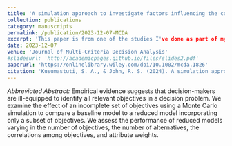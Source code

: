 ```yaml
---
title: 'A simulation approach to investigate factors influencing the cost of omitted objectives in multiattribute models.'
collection: publications
category: manuscripts
permalink: /publication/2023-12-07-MCDA
excerpt: 'This paper is from one of the studies I've done as part of my PhD thesis.'
date: 2023-12-07
venue: 'Journal of Multi‐Criteria Decision Analysis'
#slidesurl: 'http://academicpages.github.io/files/slides2.pdf'
paperurl: 'https://onlinelibrary.wiley.com/doi/10.1002/mcda.1826'
citation: 'Kusumastuti, S. A., & John, R. S. (2024). A simulation approach to investigate factors influencing the cost of omitted objectives in multiattribute models. <I>Journal of Multi‐Criteria Decision Analysis, 31</I>(1-2), e1826. https://doi.org/10.1002/mcda.1826'
---
```


<I>Abbreviated Abstract:</i> Empirical evidence suggests that decision-makers are ill-equipped to identify all relevant objectives in a decision problem. We examine the effect of an incomplete set of objectives using a Monte Carlo simulation to compare a baseline model to a reduced model incorporating only a subset of objectives. We assess the performance of reduced models varying in the number of objectives, the number of alternatives, the correlations among objectives, and attribute weights. 
